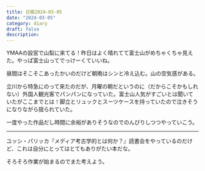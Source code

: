 ```yaml
---
title: 日報2024-03-05
date: "2024-03-05"
category: diary
draft: false
description:
---
```


YMAAの設営で山梨に来てる！昨日はよく晴れてて富士山がめちゃくちゃ見えた。やっぱ富士山ってでっけーくていいね。

昼間はそこそこあったかいのだけど朝晩はシンと冷え込む。山の空気感がある。

立川から特急にのって来たのだが、月曜の朝だというのに（だからこそかもしれない）外国人観光客でパンパンになっていた。富士山人気がすごいとは聞いていたがここまでとは！脚立とリュックとスーツケースを持っていたので泣きそうになりながら揺られていた。

一度やった作品だし時間に余裕がありそうなのでのんびりしつつやっていこう。

---

ユッシ・パリッカ『メディア考古学的とは何か？』読書会をやっているのだけど、これは自分にとってはとてもありがたい本だな。

そろそろ作業が始まるのでまた考えよう。